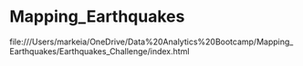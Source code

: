 # Mapping_Earthquakes

file:///Users/markeia/OneDrive/Data%20Analytics%20Bootcamp/Mapping_Earthquakes/Earthquakes_Challenge/index.html

